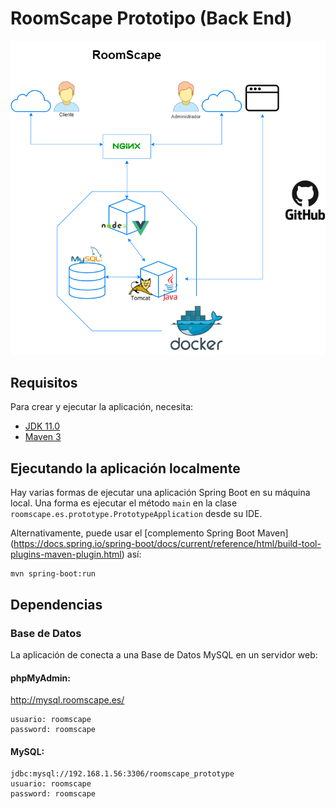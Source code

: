 # RoomScape Prototipo (Back End)

![Aquí la descripción de la imagen por si no carga](./src/main/resources/static/RoomScapeArquitectura1.0.0.png)

## Requisitos

Para crear y ejecutar la aplicación, necesita:

- [JDK 11.0](https://www.oracle.com/es/java/technologies/javase-jdk11-downloads.html)
- [Maven 3](https://maven.apache.org)

## Ejecutando la aplicación localmente

Hay varias formas de ejecutar una aplicación Spring Boot en su máquina local. Una forma es ejecutar el método `main` en
la clase` roomscape.es.prototype.PrototypeApplication` desde su IDE.

Alternativamente, puede usar
el [complemento Spring Boot Maven] (https://docs.spring.io/spring-boot/docs/current/reference/html/build-tool-plugins-maven-plugin.html)
así:

```shell
mvn spring-boot:run
```

## Dependencias

### Base de Datos

La aplicación de conecta a una Base de Datos MySQL en un servidor web:

#### phpMyAdmin:

http://mysql.roomscape.es/

```shell
usuario: roomscape
password: roomscape
```

#### MySQL:

```shell
jdbc:mysql://192.168.1.56:3306/roomscape_prototype
usuario: roomscape
password: roomscape
```
